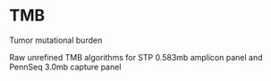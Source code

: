 # TMB
Tumor mutational burden

Raw unrefined TMB algorithms for STP 0.583mb amplicon panel and PennSeq 3.0mb capture panel
